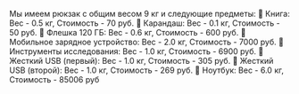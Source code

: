Мы имеем рюкзак с общим весом 9 кг и следующие предметы:
 Книга: Вес - 0.5 кг, Стоимость - 70 руб.
 Карандаш: Вес - 0.1 кг, Стоимость - 50 руб.
 Флешка 120 ГБ: Вес - 0.6 кг, Стоимость - 600 руб.
 Мобильное зарядное устройство: Вес - 2.0 кг, Стоимость - 7000 руб.
 Инструменты исследования: Вес - 1.0 кг, Стоимость - 6900 руб.
 Жесткий USB (первый): Вес - 1.0 кг, Стоимость - 305 руб.
 Жесткий USB (второй): Вес - 1.0 кг, Стоимость - 269 руб.
 Ноутбук: Вес - 6.0 кг, Стоимость - 85006 руб
